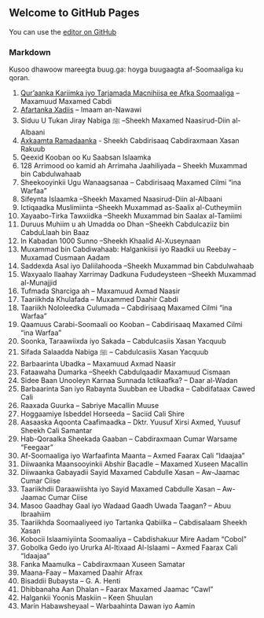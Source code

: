 ## Welcome to GitHub Pages

You can use the [editor on GitHub](https://github.com/hoyga/hoyga.github.io/edit/master/README.md)
### Markdown

Kusoo dhawoow mareegta buug.ga: hoyga buugaagta af-Soomaaliga ku qoran.

1. [Qur’aanka Kariimka iyo Tarjamada Macnihiisa ee Afka Soomaaliga](http://buug.ga/quraanka-kariimka-iyo-tarjamada-macnihiisa-ee-afka-soomaaliga/) – Maxamuud Maxamed Cabdi
1. [Afartanka Xadiis](http://buug.ga/afartanka-xadiis/) – Imaam an-Nawawi
1. Siduu U Tukan Jiray Nabiga ﷺ –Sheekh Maxamed Naasirud-Diin al-Albaani
1. [Axkaamta Ramadaanka](http://buug.ga/axkaamta-ramadaanka) - Sheekh Cabdirisaaq Cabdiraxmaan Xasan Rakuub
1. Qeexid Kooban oo Ku Saabsan Islaamka
1. 128 Arrimood oo kamid ah Arrimaha Jaahiliyada – Sheekh Muxammad bin Cabdulwahaab
1. Sheekooyinkii Ugu Wanaagsanaa – Cabdirisaaq Maxamed Cilmi “ina Warfaa”
1. Sifeynta Islaamka –Sheekh Maxamed Naasirud-Diin al-Albaani
1. Ictiqaadka Muslimiinta –Sheekh Muxammad as-Saalix al-Cutheymiin
1. Xayaabo-Tirka Tawxiidka –Sheekh Muxammad bin Saalax al-Tamiimi
1. Duruus Muhiim u ah Umadda oo Dhan –Sheekh Cabdulcaziiz bin CabduLlaah bin Baaz
1. In Kabadan 1000 Sunno –Sheekh Khaalid Al-Xuseynaan
1. Muxammad bin Cabdiwahaab: Halgankiisii iyo Raadkii uu Reebay – Muxamad Cusmaan Aadam
1. Saddexda Asal iyo Daliilahooda –Sheekh Muxammad bin Cabdulwahaab
1. Waxyaalo Ilaahay Xarrimay Dadkuna Fududeysteen –Sheekh Muxammad al-Munajjid
1. Tufmada Sharciga ah – Maxamuud Axmad Naasir
1. Taariikhda Khulafada – Muxammed Daahir Cabdi
1. Taariikh Nololeedka Culumada – Cabdirisaaq Maxamed Cilmi “ina Warfaa”
1. Qaamuus Carabi-Soomaali oo Kooban – Cabdirisaaq Maxamed Cilmi “ina Warfaa”
1. Soonka, Taraawiixda iyo Sakada – Cabdulcasiis Xasan Yacquub
1. Sifada Salaadda Nabiga ﷺ – Cabdulcasiis Xasan Yacquub
1. Barbaarinta Ubadka – Maxamuud Axmad Naasir
1. Fataawaha Dumarka –Sheekh Cabdulqaadir Maxamuud Cismaan
1. Sidee Baan Unooleyn Karnaa Sunnada Ictikaafka? – Daar al-Wadan
1. Barbaarinta San iyo Rabaynta Suubban ee Ubadka – Cabdifataax Cawed Cali
1. Raaxada Guurka – Sabriye Macallin Muuse
1. Hoggaamiye Isbeddel Horseeda – Saciid Cali Shire
1. Aasaaska Aqoonta Caafimaadka – Dktr. Yuusuf Xirsi Axmed, Yuusuf Sheekh Cali Samantar
1. Hab-Qoraalka Sheekada Gaaban – Cabdiraxmaan Cumar Warsame “Feegaar”
1. Af-Soomaaliga iyo Warfaafinta Maanta – Axmed Faarax Cali “Idaajaa”
1. Diiwaanka Maansooyinkii Abshir Bacadle – Maxamed Xuseen Macallin
1. Diiwaanka Gabayadii Sayid Maxamed Cabdulle Xasan – Aw-Jaamac Cumar Ciise
1. Taariikhdii Daraawiishta iyo Sayid Maxamed Cabdulle Xasan – Aw-Jaamac Cumar Ciise
1. Masoo Gaadhay Gaal iyo Wadaad Gaadh Uwada Taagan? – Abuu Ibraahiim
1. Taariikhda Soomaaliyeed iyo Tartanka Qabiilka – Cabdisalaam Sheekh Xasan
1. Kobocii Islaamiyiinta Soomaaliya – Cabdishakuur Mire Aadam “Cobol”
1. Gobolka Gedo iyo Ururka Al-Itixaad Al-Islaami – Axmed Faarax Cali “Idaajaa”
1. Fanka Maamulka – Cabdiraxmaan Xuseen Samatar
1. Maana-Faay – Maxamed Daahir Afrax
1. Bisaddii Bubaysta – G. A. Henti
1. Dhibbanaha Aan Dhalan – Faarax Maxamed Jaamac “Cawl”
1. Halgankii Yoonis Maskiin – Keen Shuulan
1. Marin Habawsheyaal – Warbaahinta Dawan iyo Aamin
